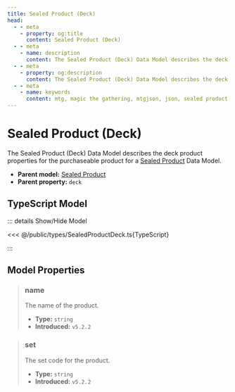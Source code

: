 ```yaml
---
title: Sealed Product (Deck)
head:
  - - meta
    - property: og:title
      content: Sealed Product (Deck)
  - - meta
    - name: description
      content: The Sealed Product (Deck) Data Model describes the deck product properties for the purchaseable product of a Set Data Model.
  - - meta
    - property: og:description
      content: The Sealed Product (Deck) Data Model describes the deck product properties for the purchaseable product of a Set Data Model.
  - - meta
    - name: keywords
      content: mtg, magic the gathering, mtgjson, json, sealed product deck
---
```


# Sealed Product (Deck)

The Sealed Product (Deck) Data Model describes the deck product properties for the purchaseable product for a [Sealed Product](/data-models/sealed-product/) Data Model.

- **Parent model:** [Sealed Product](/data-models/sealed-product/)
- **Parent property:** `deck`

## TypeScript Model

::: details Show/Hide Model

<<< @/public/types/SealedProductDeck.ts{TypeScript}

:::

## Model Properties

> ### name
>
> The name of the product.
>
> - **Type:** `string`
> - **Introduced:** `v5.2.2`

> ### set
>
> The set code for the product.
>
> - **Type:** `string`
> - **Introduced:** `v5.2.2`
